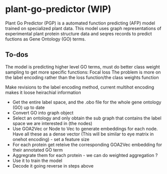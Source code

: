 # plant-go-predictor (WIP)

Plant Go Predictor (PGP) is a automated function predicting (AFP) model trained on specialized plant data. This model uses graph representations of experimental plant protein structure data and seqres records to predict fuctions as Gene Ontology (GO) terms. 


## To-dos

The model is predicting higher level GO terms, must do better class weight sampling to get more specific functions: Focal loss
    The problem is  more on the label encoding rather than the loss function/the class weights function

Make revisions to the label encoding method, current multihot encoding makes it loose heirachial information
- Get the entire label space, and the .obo file for the whole gene ontology (GO) up to date
- Convert GO into graph object
- Select an ontology and only obtain the sub graph that contains the label space we are interested in (the nodes)
- Use GOA2Vec or Node to Vec to generate embeddings for each node. Have all these as a dense vector (This will be similar to eye matrix in onehot encoding) - set a feature size
- For each protein get reteive the corresponding GOA2Vec embedding  for their annotated GO term
- Aggregrate them for each protein - we can do weighted aggregation ?
- Use it to train the model
- Decode it going reverse in steps above 

